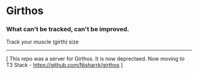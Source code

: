 # Girthos

### What can't be tracked, can't be improved.

Track your muscle (girth) size

---

[ This repo was a server for Girthos. It is now deprectaed. Now moving to T3 Stack - https://github.com/Nisharrk/girthos ]
